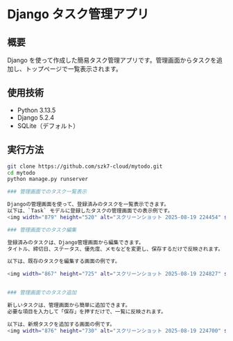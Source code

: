 # Django タスク管理アプリ

## 概要
Django を使って作成した簡易タスク管理アプリです。管理画面からタスクを追加し、トップページで一覧表示されます。

## 使用技術
- Python 3.13.5
- Django 5.2.4
- SQLite（デフォルト）

## 実行方法
```bash
git clone https://github.com/szk7-cloud/mytodo.git
cd mytodo
python manage.py runserver

### 管理画面でのタスク一覧表示

Djangoの管理画面を使って、登録済みのタスクを一覧表示できます。  
以下は、`Task` モデルに登録したタスクの管理画面での表示例です。
<img width="879" height="520" alt="スクリーンショット 2025-08-19 224454" src="https://github.com/user-attachments/assets/fac8d979-c372-4557-8b98-0ed59057f58f" />

### 管理画面でのタスク編集

登録済みのタスクは、Django管理画面から編集できます。  
タイトル、締切日、ステータス、優先度、メモなどを変更し、保存するだけで反映されます。

以下は、既存のタスクを編集する画面の例です。

<img width="867" height="725" alt="スクリーンショット 2025-08-19 224827" src="https://github.com/user-attachments/assets/8bef0408-4c46-47ae-8dd3-a36ee8dda7a0" />


### 管理画面でのタスク追加

新しいタスクは、管理画面から簡単に追加できます。  
必要な項目を入力して「保存」を押すだけで、一覧に反映されます。

以下は、新規タスクを追加する画面の例です。
<img width="876" height="730" alt="スクリーンショット 2025-08-19 224700" src="https://github.com/user-attachments/assets/0183d598-eeea-49cb-958b-b32416df5d55" />



